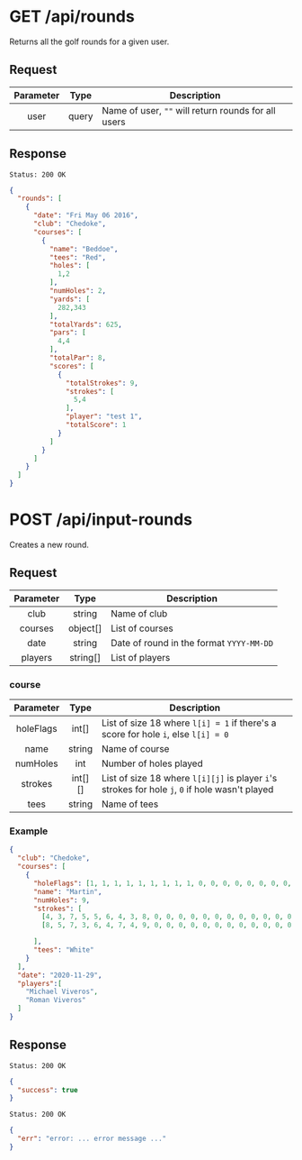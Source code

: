 # GET /api/rounds  
Returns all the golf rounds for a given user.

## Request
| Parameter | Type | Description |
| :----: | :----: | ---- |
| user | query  | Name of user, `""` will return rounds for all users |

## Response
```
Status: 200 OK
```

```json
{
  "rounds": [
    {
      "date": "Fri May 06 2016",
      "club": "Chedoke",
      "courses": [
        {
          "name": "Beddoe",
          "tees": "Red",
          "holes": [
            1,2
          ],
          "numHoles": 2,
          "yards": [
            282,343
          ],
          "totalYards": 625,
          "pars": [
            4,4
          ],
          "totalPar": 8,
          "scores": [
            {
              "totalStrokes": 9,
              "strokes": [
                5,4
              ],
              "player": "test 1",
              "totalScore": 1
            }
          ]
        }
      ]
    }
  ]
}
```

# POST /api/input-rounds  
Creates a new round.

## Request
| Parameter | Type | Description |
| :----: | :----: | ---- |
| club | string | Name of club |
| courses | object[] | List of courses |
| date | string | Date of round in the format `YYYY-MM-DD` |
| players | string[] | List of players |

### course
| Parameter | Type | Description |
| :----: | :-------: | ---- |
| holeFlags | int[] | List of size 18 where `l[i] = 1` if there's a score for hole `i`, else `l[i] = 0` |
| name | string | Name of course
| numHoles | int | Number of holes played
| strokes | int[][] | List of size 18 where `l[i][j]` is player `i`'s strokes for hole `j`, `0` if hole wasn't played
| tees | string | Name of tees

### Example
```json
{
  "club": "Chedoke",
  "courses": [
    {
      "holeFlags": [1, 1, 1, 1, 1, 1, 1, 1, 1, 0, 0, 0, 0, 0, 0, 0, 0, 0],
      "name": "Martin",
      "numHoles": 9,
      "strokes": [
        [4, 3, 7, 5, 5, 6, 4, 3, 8, 0, 0, 0, 0, 0, 0, 0, 0, 0, 0, 0, 0, 0],
        [8, 5, 7, 3, 6, 4, 7, 4, 9, 0, 0, 0, 0, 0, 0, 0, 0, 0, 0, 0, 0, 0]

      ],
      "tees": "White"
    }
  ],
  "date": "2020-11-29",
  "players":[
    "Michael Viveros",
    "Roman Viveros"
  ]
}
```

## Response
```
Status: 200 OK
```

```json
{
  "success": true
}
```

```
Status: 200 OK
```

```json
{
  "err": "error: ... error message ..."
}
